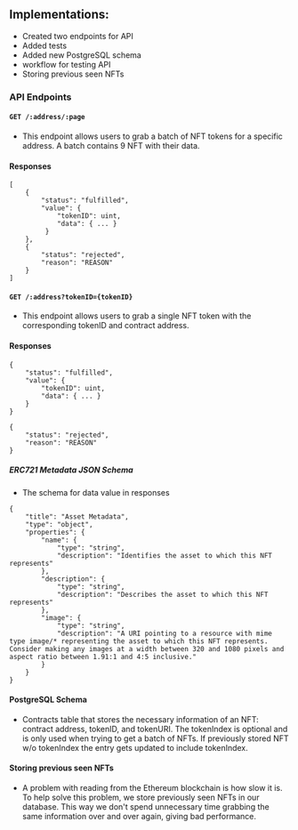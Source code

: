 ## Implementations:

- Created two endpoints for API
- Added tests
- Added new PostgreSQL schema
- workflow for testing API
- Storing previous seen NFTs

### API Endpoints

#### `GET /:address/:page`

- This endpoint allows users to grab a batch of NFT tokens for a specific address. A batch contains 9 NFT with their data.

#### Responses

```
[
    {
        "status": "fulfilled",
        "value": {
            "tokenID": uint,
            "data": { ... }
         }
    },
    {
        "status": "rejected",
        "reason": "REASON"
    }
]
```

#### `GET /:address?tokenID={tokenID}`

- This endpoint allows users to grab a single NFT token with the corresponding tokenID and contract address.

#### Responses

```
{
    "status": "fulfilled",
    "value": {
        "tokenID": uint,
        "data": { ... }
    }
}
```

```
{
    "status": "rejected",
    "reason": "REASON"
}
```

##### ERC721 Metadata JSON Schema

- The schema for data value in responses

```
{
    "title": "Asset Metadata",
    "type": "object",
    "properties": {
        "name": {
            "type": "string",
            "description": "Identifies the asset to which this NFT represents"
        },
        "description": {
            "type": "string",
            "description": "Describes the asset to which this NFT represents"
        },
        "image": {
            "type": "string",
            "description": "A URI pointing to a resource with mime type image/* representing the asset to which this NFT represents. Consider making any images at a width between 320 and 1080 pixels and aspect ratio between 1.91:1 and 4:5 inclusive."
        }
    }
}
```

#### PostgreSQL Schema

- Contracts table that stores the necessary information of an NFT: contract address, tokenID, and tokenURI. The tokenIndex is optional and is only used when trying to get a batch of NFTs. If previously stored NFT w/o tokenIndex the entry gets updated to include tokenIndex.

#### Storing previous seen NFTs

- A problem with reading from the Ethereum blockchain is how slow it is. To help solve this problem, we store previously seen NFTs in our database. This way we don't spend unnecessary time grabbing the same information over and over again, giving bad performance.
